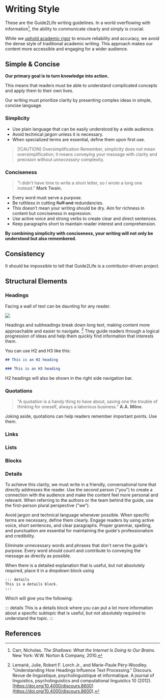 # Writing Style


These are the Guide2Life writing guidelines. In a world overflowing with information[^carr], the ability to communicate clearly and simply is crucial. 

While we [uphold academic rigor](https://chat.openai.com/editorial-guidelines/referencing) to ensure reliability and accuracy, we avoid the dense style of traditional academic writing. This approach makes our content more accessible and engaging for a wider audience.

## Simple & Concise

**Our primary goal is to turn knowledge into action.**

This means that readers must be able to understand complicated concepts and apply them to their own lives. 

Our writing must prioritize clarity by presenting complex ideas in simple, concise language.

### Simplicity

- Use plain language that can be easily understood by a wide audience. 
- Avoid technical jargon unless it is necessary. 
- When specialized terms are essential, define them upon first use. 

> [!CAUTION] Oversimplification
Remember, simplicity does not mean oversimplification; it means conveying your message with clarity and precision without *unnecessary* complexity.


### Conciseness
> "I didn't have time to write a short letter, so I wrote a long one instead." **Mark Twain.**

- Every word must serve a purpose.
- Be ruthless in cutting ~~fluff and~~ redundancies. 
-  This doesn’t mean your writing should be dry. Aim for richness in content but conciseness in expression.
 - Use active voice and strong verbs to create clear and direct sentences.
- Keep paragraphs short to maintain reader interest and comprehension.

**By combining simplicity with conciseness, your writing will not only be understood but also remembered.**

## Consistency 

It should be impossible to tell that Guide2Life is a contributor-driven project. 


## Structural Elements

### Headings

Facing a wall of text can be daunting for any reader. 

![](/walloftext.webp)

Headings and subheadings break down long text, making content more approachable and easier to navigate. [^lemarie] They guide readers through a logical progression of ideas and help them quickly find information that interests them.

You can use H2 and H3 like this:

```markdown
## This is an H2 heading

### This is an H3 heading
```

H2 headings will also be shown in the right side navigation bar.

### Quotations
> "A quotation is a handy thing to have about, saving one the trouble of thinking for oneself, always a laborious business." **A.A. Milne.**

Joking aside, quotations can help readers remember important points. Use them.

### Links 

### Lists

### Blocks

### Details


To achieve this clarity, we must write in a friendly, conversational tone that directly addresses the reader. Use the second person ("you") to create a connection with the audience and make the content feel more personal and relevant. When referring to the authors or the team behind the guide, use the first-person plural perspective ("we").

Avoid jargon and technical language whenever possible. When specific terms are necessary, define them clearly. Engage readers by using active voice, short sentences, and clear paragraphs. Proper grammar, spelling, and punctuation are essential for maintaining the guide's professionalism and credibility.

Eliminate unnecessary words and phrases that don't serve the guide's purpose. Every word should count and contribute to conveying the message as directly as possible.

When there is a detailed explanation that is useful, but not absolutely required, place it in a dropdown block using

```markdown 
::: details 
This is a details block.
:::
```

Which will give you the following:

::: details 
This is a details block where you can put a lot more information about a specific subtopic that is useful, but not absolutely required to understand the topic.
:::


## References

[^carr]: Carr, Nicholas. _The Shallows: What the Internet Is Doing to Our Brains_. New York: W.W. Norton & Company, 2010.

[^lemarie]: Lemarié, Julie, Robert F. Lorch Jr., and Marie-Paule Péry-Woodley. "Understanding How Headings Influence Text Processing." Discours. Revue de linguistique, psycholinguistique et informatique. A journal of linguistics, psycholinguistics and computational linguistics 10 (2012). [https://doi.org/10.4000/discours.8600](https://doi.org/10.4000/discours.8600).
